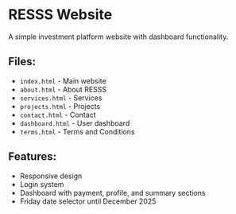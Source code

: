 # RESSS Website

A simple investment platform website with dashboard functionality.

## Files:
- `index.html` - Main website
- `about.html` - About RESSS
- `services.html` - Services
- `projects.html` - Projects
- `contact.html` - Contact
- `dashboard.html` - User dashboard
- `terms.html` - Terms and Conditions

## Features:
- Responsive design
- Login system
- Dashboard with payment, profile, and summary sections
- Friday date selector until December 2025
